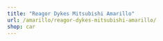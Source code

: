 ```yaml
---
title: "Reagor Dykes Mitsubishi Amarillo"
url: /amarillo/reagor-dykes-mitsubishi-amarillo/
shop: car
---
```


